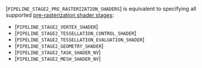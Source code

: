 [`PIPELINE_STAGE2_PRE_RASTERIZATION_SHADERS`] is equivalent to
specifying all supported
[pre-rasterization shader
stages](https://www.khronos.org/registry/vulkan/specs/1.3-extensions/html/vkspec.html#pipeline-graphics-subsets-pre-rasterization):
 - [`PIPELINE_STAGE2_VERTEX_SHADER`]
 - [`PIPELINE_STAGE2_TESSELLATION_CONTROL_SHADER`]
 - [`PIPELINE_STAGE2_TESSELLATION_EVALUATION_SHADER`]
 - [`PIPELINE_STAGE2_GEOMETRY_SHADER`]
 - [`PIPELINE_STAGE2_TASK_SHADER_NV`]
 - [`PIPELINE_STAGE2_MESH_SHADER_NV`]